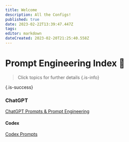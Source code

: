 ```yaml
---
title: Welcome
description: All the Configs!
published: true
date: 2023-02-22T13:39:47.447Z
tags: 
editor: markdown
dateCreated: 2023-02-20T21:25:40.558Z
---
```


# Prompt Engineering Index 🤖
> Click topics for further details
{.is-info}
> 
{.is-success}

### ChatGPT
[ChatGPT Prompts & Prompt Engineering](/ai-prompts/chatgpt/prompts-prompt-engineering)


#### Codex
[Codex Prompts](/ai-prompts/codex/codex-prompts)